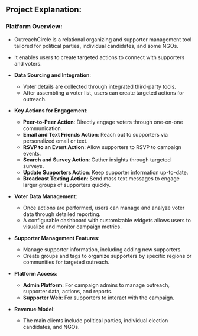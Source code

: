 ## Project Explanation:

### Platform Overview:
  - OutreachCircle is a relational organizing and supporter management tool tailored for political parties, individual candidates, and some NGOs.
  - It enables users to create targeted actions to connect with supporters and voters.

- **Data Sourcing and Integration**:
  - Voter details are collected through integrated third-party tools.
  - After assembling a voter list, users can create targeted actions for outreach.

- **Key Actions for Engagement**:
  - **Peer-to-Peer Action**: Directly engage voters through one-on-one communication.
  - **Email and Text Friends Action**: Reach out to supporters via personalized email or text.
  - **RSVP to an Event Action**: Allow supporters to RSVP to campaign events.
  - **Search and Survey Action**: Gather insights through targeted surveys.
  - **Update Supporters Action**: Keep supporter information up-to-date.
  - **Broadcast Texting Action**: Send mass text messages to engage larger groups of supporters quickly.

- **Voter Data Management**:
  - Once actions are performed, users can manage and analyze voter data through detailed reporting.
  - A configurable dashboard with customizable widgets allows users to visualize and monitor campaign metrics.

- **Supporter Management Features**:
  - Manage supporter information, including adding new supporters.
  - Create groups and tags to organize supporters by specific regions or communities for targeted outreach.

- **Platform Access**:
  - **Admin Platform**: For campaign admins to manage outreach, supporter data, actions, and reports.
  - **Supporter Web**: For supporters to interact with the campaign.

- **Revenue Model**:
  - The main clients include political parties, individual election candidates, and NGOs.